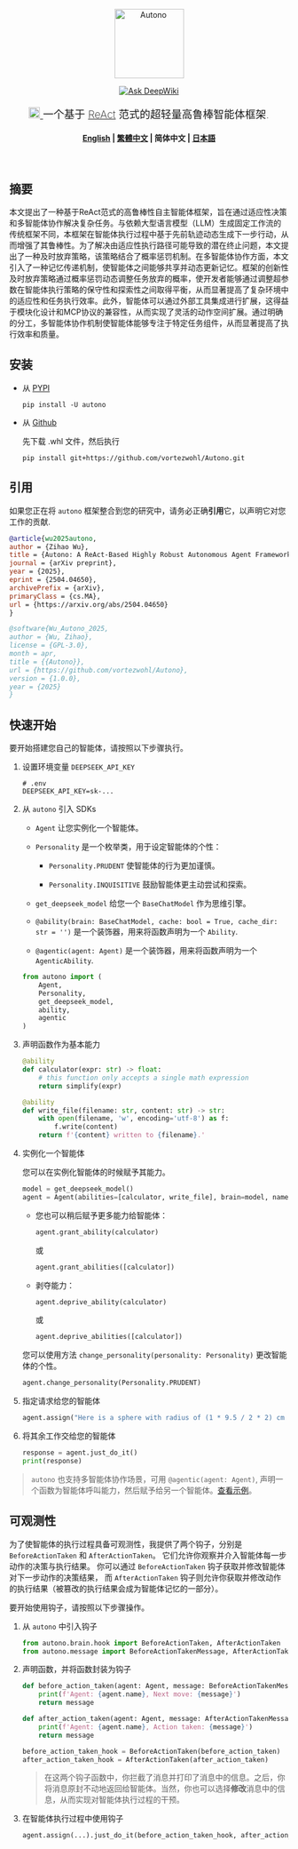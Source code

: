 <div align="center">
    <p>
        <img src="https://github.com/vortezwohl/Autono/releases/download/autono_icon/autono_logo.png" alt="Autono" height="125">
        <div align="center">
            <span>
                <a href="https://deepwiki.com/vortezwohl/Autono" rel="nofollow">
                    <img src="https://camo.githubusercontent.com/e7d4bb1a32530e373bb53fbe8eea825440ad27c7531d8f144d561acdd20c093a/68747470733a2f2f6465657077696b692e636f6d2f62616467652e737667" alt="Ask DeepWiki" data-canonical-src="https://deepwiki.com/badge.svg" style="max-width: 100%;">
                </a>
            </span>
        </div>
    </p>
    <p style="font-weight: 200; font-size: 19px">
        <a href="https://doi.org/10.48550/arXiv.2504.04650" rel="nofollow">
            <img src="https://arxiv.org/static/browse/0.3.4/images/icons/favicon-32x32.png" alt="Paper", style="max-width: 100%;height: 20px">
        </a>
        一个基于 <a href="https://arxiv.org/abs/2210.03629">ReAct</a> 范式的超轻量高鲁棒智能体框架.
    </p>
</div>

<h4 align="center">
    <p>
        <a href="https://github.com/vortezwohl/Autono/blob/main/README.md">English</a> |
        <a href="https://github.com/vortezwohl/Autono/blob/main/i18n/README_zh-hant.md">繁體中文</a> |
        <b>简体中文</b> |
         <a href="https://github.com/vortezwohl/Autono/blob/main/i18n/README_ja-jp.md">日本語</a>
    </p>
</h4>

<h5></br></h5>

## 摘要

本文提出了一种基于ReAct范式的高鲁棒性自主智能体框架，旨在通过适应性决策和多智能体协作解决复杂任务。与依赖大型语言模型（LLM）生成固定工作流的传统框架不同，本框架在智能体执行过程中基于先前轨迹动态生成下一步行动，从而增强了其鲁棒性。为了解决由适应性执行路径可能导致的潜在终止问题，本文提出了一种及时放弃策略，该策略结合了概率惩罚机制。在多智能体协作方面，本文引入了一种记忆传递机制，使智能体之间能够共享并动态更新记忆。框架的创新性及时放弃策略通过概率惩罚动态调整任务放弃的概率，使开发者能够通过调整超参数在智能体执行策略的保守性和探索性之间取得平衡，从而显著提高了复杂环境中的适应性和任务执行效率。此外，智能体可以通过外部工具集成进行扩展，这得益于模块化设计和MCP协议的兼容性，从而实现了灵活的动作空间扩展。通过明确的分工，多智能体协作机制使智能体能够专注于特定任务组件，从而显著提高了执行效率和质量。

## 安装

- 从 [PYPI](https://pypi.org/project/autono/)

    ```shell
    pip install -U autono
    ```

- 从 [Github](https://github.com/vortezwohl/Autono/releases)

    先下载 .whl 文件，然后执行

    ```shell
    pip install git+https://github.com/vortezwohl/Autono.git
    ```

## 引用

如果您正在将 `autono` 框架整合到您的研究中，请务必正确**引用**它，以声明它对您工作的贡献.

```bibtex
@article{wu2025autono,
author = {Zihao Wu},
title = {Autono: A ReAct-Based Highly Robust Autonomous Agent Framework},
journal = {arXiv preprint},
year = {2025},
eprint = {2504.04650},
archivePrefix = {arXiv},
primaryClass = {cs.MA},
url = {https://arxiv.org/abs/2504.04650}
}
```
```bibtex
@software{Wu_Autono_2025,
author = {Wu, Zihao},
license = {GPL-3.0},
month = apr,
title = {{Autono}},
url = {https://github.com/vortezwohl/Autono},
version = {1.0.0},
year = {2025}
}
```

## 快速开始

要开始搭建您自己的智能体，请按照以下步骤执行。

1. 设置环境变量 `DEEPSEEK_API_KEY`

    ```
    # .env
    DEEPSEEK_API_KEY=sk-...
    ```

2. 从 `autono` 引入 SDKs

    - `Agent` 让您实例化一个智能体。

    - `Personality` 是一个枚举类，用于设定智能体的个性：

        - `Personality.PRUDENT` 使智能体的行为更加谨慎。

        - `Personality.INQUISITIVE` 鼓励智能体更主动尝试和探索。

    - `get_deepseek_model` 给您一个 `BaseChatModel` 作为思维引擎。

    - `@ability(brain: BaseChatModel, cache: bool = True, cache_dir: str = '')` 是一个装饰器，用来将函数声明为一个 `Ability`.

    - `@agentic(agent: Agent)` 是一个装饰器，用来将函数声明为一个  `AgenticAbility`.

    ```python
    from autono import (
        Agent,
        Personality,
        get_deepseek_model,
        ability,
        agentic
    )
    ```

3. 声明函数作为基本能力

    ```python
    @ability
    def calculator(expr: str) -> float:
        # this function only accepts a single math expression
        return simplify(expr)

    @ability
    def write_file(filename: str, content: str) -> str:
        with open(filename, 'w', encoding='utf-8') as f:
            f.write(content)
        return f'{content} written to {filename}.'
    ```

4. 实例化一个智能体

    您可以在实例化智能体的时候赋予其能力。

    ```python
    model = get_deepseek_model()
    agent = Agent(abilities=[calculator, write_file], brain=model, name='Autono', personality=Personality.INQUISITIVE)
    ```

    - 您也可以稍后赋予更多能力给智能体：

        ```python
        agent.grant_ability(calculator)
        ```

        或

        ```python
        agent.grant_abilities([calculator])
        ```

    - 剥夺能力：

        ```python
        agent.deprive_ability(calculator)
        ```

        或

        ```python
        agent.deprive_abilities([calculator])
        ```
    
    您可以使用方法 `change_personality(personality: Personality)` 更改智能体的个性。

    ```python
    agent.change_personality(Personality.PRUDENT)
    ```

5. 指定请求给您的智能体

    ```python
    agent.assign("Here is a sphere with radius of (1 * 9.5 / 2 * 2) cm and pi here is 3.14159, find the area and volume respectively then write the results into a file called 'result.txt'.")
    ```

6. 将其余工作交给您的智能体

    ```python
    response = agent.just_do_it()
    print(response)
    ```

> `autono` 也支持多智能体协作场景，可用 `@agentic(agent: Agent)`, 声明一个函数为智能体呼叫能力，然后赋予给另一个智能体。[查看示例](https://github.com/vortezwohl/Autono/blob/main/demo/multi_agent.py)。

## 可观测性

为了使智能体的执行过程具备可观测性，我提供了两个钩子，分别是 `BeforeActionTaken` 和 `AfterActionTaken`。
它们允许你观察并介入智能体每一步动作的决策与执行结果。
你可以通过 `BeforeActionTaken` 钩子获取并修改智能体对下一步动作的决策结果，
而 `AfterActionTaken` 钩子则允许你获取并修改动作的执行结果（被篡改的执行结果会成为智能体记忆的一部分）。

要开始使用钩子，请按照以下步骤操作。

1. 从 `autono` 中引入钩子

    ```python
    from autono.brain.hook import BeforeActionTaken, AfterActionTaken
    from autono.message import BeforeActionTakenMessage, AfterActionTakenMessage
    ```

2. 声明函数，并将函数封装为钩子

    ```python
    def before_action_taken(agent: Agent, message: BeforeActionTakenMessage):
        print(f'Agent: {agent.name}, Next move: {message}')
        return message

    def after_action_taken(agent: Agent, message: AfterActionTakenMessage):
        print(f'Agent: {agent.name}, Action taken: {message}')
        return message

    before_action_taken_hook = BeforeActionTaken(before_action_taken)
    after_action_taken_hook = AfterActionTaken(after_action_taken)
    ```

    > 在这两个钩子函数中，你拦截了消息并打印了消息中的信息。之后，你将消息原封不动地返回给智能体。当然，你也可以选择**修改**消息中的信息，从而实现对智能体执行过程的干预。

3. 在智能体执行过程中使用钩子

    ```python
    agent.assign(...).just_do_it(before_action_taken_hook, after_action_taken_hook)
    ```
